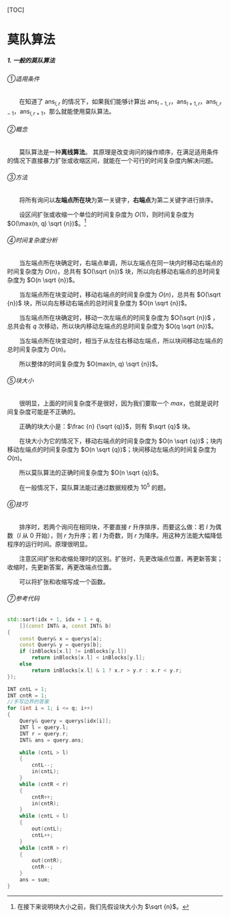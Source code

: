 [TOC]

# 莫队算法

##### 1. 一般的莫队算法

###### ①适用条件

&emsp;&emsp;在知道了 $\mathrm{ans}_{l, r}$ 的情况下，如果我们能够计算出 $\mathrm{ans}_{l - 1, r}$，$\mathrm{ans}_{l + 1, r}$，$\mathrm{ans}_{l, r - 1}$，$\mathrm{ans}_{l, r + 1}$，那么就能使用莫队算法。

###### ②概念

&emsp;&emsp;莫队算法是一种**离线算法**。 其原理是改变询问的操作顺序，在满足适用条件的情况下直接暴力扩张或收缩区间，就能在一个可行的时间复杂度内解决问题。

###### ③方法

&emsp;&emsp;将所有询问以**左端点所在块**为第一关键字，**右端点**为第二关键字进行排序。

&emsp;&emsp;设区间扩张或收缩一个单位的时间复杂度为 $O(1)$，则时间复杂度为 $O(\max(n, q) \sqrt {n})$。[^块大小]

[^块大小]: 在接下来说明块大小之前，我们先假设块大小为 $\sqrt {n}$。  

###### ④时间复杂度分析

&emsp;&emsp;当左端点所在块确定时，右端点单调，所以左端点在同一块内时移动右端点的时间复杂度为 $O(n)$，总共有 $O(\sqrt {n})$ 块，所以向右移动右端点的总时间复杂度为 $O(n \sqrt {n})$。

&emsp;&emsp;当左端点所在块变动时，移动右端点的时间复杂度为 $O(n)$，总共有 $O(\sqrt {n})$ 块，所以向左移动右端点的总时间复杂度为 $O(n \sqrt {n})$。

&emsp;&emsp;当左端点所在块确定时，移动一次左端点的时间复杂度为 $O(\sqrt {n})$ ，总共会有 $q$ 次移动，所以块内移动左端点的总时间复杂度为 $O(q \sqrt {n})$。

&emsp;&emsp;当左端点所在块变动时，相当于从左往右移动左端点，所以块间移动左端点的总时间复杂度为 $O(n)$。

&emsp;&emsp;所以整体的时间复杂度为 $O(max(n, q) \sqrt {n})$。

###### ⑤块大小

&emsp;&emsp;很明显，上面的时间复杂度不是很好，因为我们要取一个 $max$，也就是说时间复杂度可能是不正确的。

&emsp;&emsp;正确的块大小是：$\frac {n} {\sqrt {q}}$，则有 $\sqrt {q}$ 块。

&emsp;&emsp;在块大小为它的情况下，移动右端点的时间复杂度为 $O(n \sqrt {q})$；块内移动左端点的时间复杂度为 $O(n \sqrt {q})$；块间移动左端点的时间复杂度为 $O(n)$。

&emsp;&emsp;所以莫队算法的正确时间复杂度为 $O(n \sqrt {q})$。

&emsp;&emsp;在一般情况下，莫队算法能过通过数据规模为 $10^5$ 的题。

###### ⑥技巧

&emsp;&emsp;排序时，若两个询问在相同块，不要直接 $r$ 升序排序，而要这么做：若 $l$ 为偶数（$l$ 从 $0$ 开始），则 $r$ 为升序；若 $l$ 为奇数，则 $r$ 为降序。用这种方法能大幅降低程序的运行时间。原理很明显。

&emsp;&emsp;注意区间扩张和收缩处理时的区别。扩张时，先更改端点位置，再更新答案；收缩时，先更新答案，再更改端点位置。

&emsp;&emsp;可以将扩张和收缩写成一个函数。

###### ⑦参考代码

```c++
std::sort(idx + 1, idx + 1 + q,
	[](const INT& a, const INT& b)
{
	const Query& x = querys[a];
	const Query& y = querys[b];
	if (inBlocks[x.l] != inBlocks[y.l])
		return inBlocks[x.l] < inBlocks[y.l];
	else
		return inBlocks[x.l] & 1 ? x.r > y.r : x.r < y.r;
});
```

```c++
INT cntL = 1;
INT cntR = 1;
//手写边界的答案
for (int i = 1; i <= q; i++)
{
	Query& query = querys[idx[i]];
	INT l = query.l;
	INT r = query.r;
	INT& ans = query.ans;

	while (cntL > l)
	{
		cntL--;
		in(cntL);
	}
	while (cntR < r)
	{
		cntR++;
		in(cntR);
	}
	while (cntL < l)
	{
		out(cntL);
		cntL++;
	}
	while (cntR > r)
	{
		out(cntR);
		cntR--;
	}
	ans = sum;
}
```